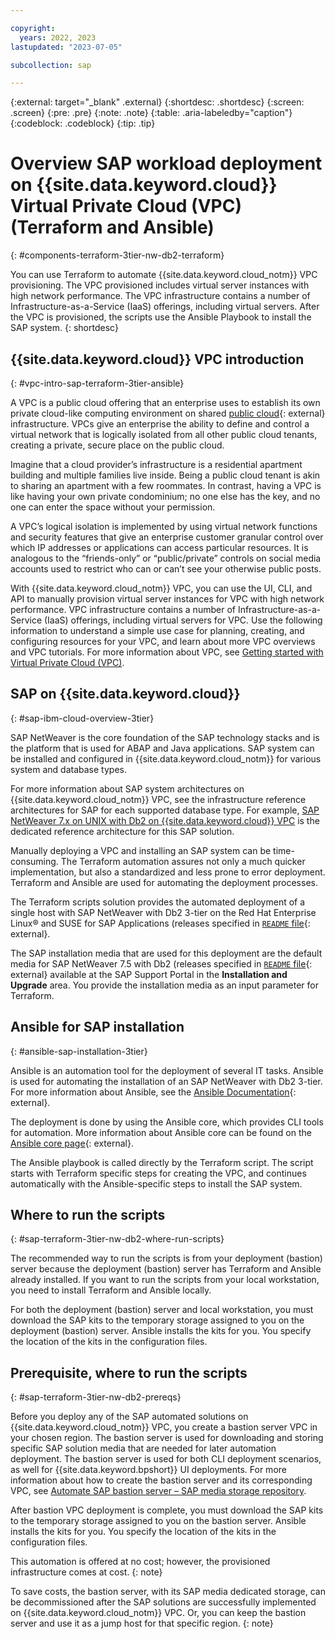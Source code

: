 ```yaml
---

copyright:
  years: 2022, 2023
lastupdated: "2023-07-05"

subcollection: sap

---
```


{:external: target="_blank" .external}
{:shortdesc: .shortdesc}
{:screen: .screen}
{:pre: .pre}
{:note: .note}
{:table: .aria-labeledby="caption"}
{:codeblock: .codeblock}
{:tip: .tip}

# Overview SAP workload deployment on {{site.data.keyword.cloud}} Virtual Private Cloud (VPC) (Terraform and Ansible)
{: #components-terraform-3tier-nw-db2-terraform}

You can use Terraform to automate {{site.data.keyword.cloud_notm}} VPC provisioning. The VPC provisioned includes virtual server instances with high network performance. The VPC infrastructure contains a number of Infrastructure-as-a-Service (IaaS) offerings, including virtual servers. After the VPC is provisioned, the scripts use the Ansible Playbook to install the SAP system.
{: shortdesc}

## {{site.data.keyword.cloud}} VPC introduction
{: #vpc-intro-sap-terraform-3tier-ansible}

A VPC is a public cloud offering that an enterprise uses to establish its own private cloud-like computing environment on shared [public cloud](https://www.ibm.com/cloud/public){: external} infrastructure. VPCs give an enterprise the ability to define and control a virtual network that is logically isolated from all other public cloud tenants, creating a private, secure place on the public cloud.

Imagine that a cloud provider’s infrastructure is a residential apartment building and multiple families live inside. Being a public cloud tenant is akin to sharing an apartment with a few roommates. In contrast, having a VPC is like having your own private condominium; no one else has the key, and no one can enter the space without your permission.

A VPC’s logical isolation is implemented by using virtual network functions and security features that give an enterprise customer granular control over which IP addresses or applications can access particular resources. It is analogous to the “friends-only” or “public/private” controls on social media accounts used to restrict who can or can’t see your otherwise public posts.

With {{site.data.keyword.cloud_notm}} VPC, you can use the UI, CLI, and API to manually provision virtual server instances for VPC with high network performance. VPC infrastructure contains a number of Infrastructure-as-a-Service (IaaS) offerings, including virtual servers for VPC. Use the following information to understand a simple use case for planning, creating, and configuring resources for your VPC, and learn about more VPC overviews and VPC tutorials. For more information about VPC, see [Getting started with Virtual Private Cloud (VPC)](/docs/vpc?topic=vpc-getting-started).

## SAP on {{site.data.keyword.cloud}}
{: #sap-ibm-cloud-overview-3tier}

SAP NetWeaver is the core foundation of the SAP technology stacks and is the platform that is used for ABAP and Java applications. SAP system can be installed and configured in {{site.data.keyword.cloud_notm}} for various system and database types.

For more information about SAP system architectures on {{site.data.keyword.cloud_notm}} VPC, see the infrastructure reference architectures for SAP for each supported database type. For example, [SAP NetWeaver 7.x on UNIX with Db2 on {{site.data.keyword.cloud}} VPC](/docs/sap?topic=sap-sap-refarch-nw-db2) is the dedicated reference architecture for this SAP solution.

Manually deploying a VPC and installing an SAP system can be time-consuming. The Terraform automation assures not only a much quicker implementation, but also a standardized and less prone to error deployment. Terraform and Ansible are used for automating the deployment processes.

The Terraform scripts solution provides the automated deployment of a single host with SAP NetWeaver with Db2 3-tier on the Red Hat Enterprise Linux&reg; and SUSE for SAP Applications (releases specified in [`README` file](https://github.com/IBM-Cloud/sap-netweaver-abap-db2-distributed/blob/main/README.md){: external}.

The SAP installation media that are used for this deployment are the default media for SAP NetWeaver 7.5 with Db2 (releases specified in [`README` file](https://github.com/IBM-Cloud/sap-netweaver-abap-db2-distributed/blob/main/README.md){: external} available at the SAP Support Portal in the **Installation and Upgrade** area. You provide the installation media as an input parameter for Terraform.

## Ansible for SAP installation
{: #ansible-sap-installation-3tier}

Ansible is an automation tool for the deployment of several IT tasks. Ansible is used for automating the installation of an SAP NetWeaver with Db2 3-tier. For more information about Ansible, see the [Ansible Documentation](https://docs.ansible.com/ansible/latest/index.html){: external}.

The deployment is done by using the Ansible core, which provides CLI tools for automation. More information about Ansible core can be found on the [Ansible core page](https://docs.ansible.com/ansible-core/devel/index.html){: external}.

The Ansible playbook is called directly by the Terraform script. The script starts with Terraform specific steps for creating the VPC, and continues automatically with the Ansible-specific steps to install the SAP system.

## Where to run the scripts
{: #sap-terraform-3tier-nw-db2-where-run-scripts}

The recommended way to run the scripts is from your deployment (bastion) server because the deployment (bastion) server has Terraform and Ansible already installed. If you want to run the scripts from your local workstation, you need to install Terraform and Ansible locally. 

For both the deployment (bastion) server and local workstation, you must download the SAP kits to the temporary storage assigned to you on the deployment (bastion) server. Ansible installs the kits for you. You specify the location of the kits in the configuration files.

## Prerequisite, where to run the scripts
{: #sap-terraform-3tier-nw-db2-prereqs}

Before you deploy any of the SAP automated solutions on {{site.data.keyword.cloud_notm}} VPC, you create a bastion server VPC in your chosen region. The bastion server is used for downloading and storing specific SAP solution media that are needed for later automation deployment. The bastion server is used for both CLI deployment scenarios, as well for {{site.data.keyword.bpshort}} UI deployments. For more information about how to create the bastion server and its corresponding VPC, see [Automate SAP bastion server – SAP media storage repository](/docs/sap?topic=sap-sap-bastion-server).

After bastion VPC deployment is complete, you must download the SAP kits to the temporary storage assigned to you on the bastion server. Ansible installs the kits for you. You specify the location of the kits in the configuration files.

This automation is offered at no cost; however, the provisioned infrastructure comes at cost.
{: note}

To save costs, the bastion server, with its SAP media dedicated storage, can be decommissioned after the SAP solutions are successfully implemented on {{site.data.keyword.cloud_notm}} VPC. Or, you can keep the bastion server and use it as a jump host for that specific region.
{: note}